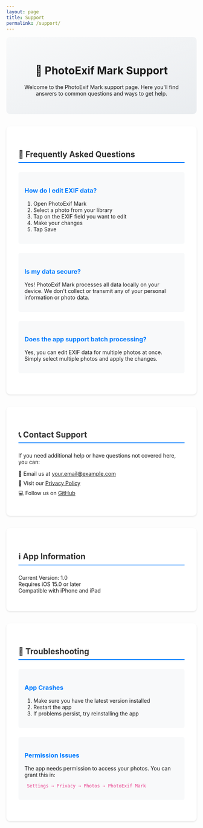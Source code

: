 ```yaml
---
layout: page
title: Support
permalink: /support/
---
```


<div class="support-header">
  <h1>📱 PhotoExif Mark Support</h1>
  <p>Welcome to the PhotoExif Mark support page. Here you'll find answers to common questions and ways to get help.</p>
</div>

<div class="support-section faq">
  <h2>💭 Frequently Asked Questions</h2>

  <div class="faq-item">
    <h3>How do I edit EXIF data?</h3>
    <ol>
      <li>Open PhotoExif Mark</li>
      <li>Select a photo from your library</li>
      <li>Tap on the EXIF field you want to edit</li>
      <li>Make your changes</li>
      <li>Tap Save</li>
    </ol>
  </div>

  <div class="faq-item">
    <h3>Is my data secure?</h3>
    <p>Yes! PhotoExif Mark processes all data locally on your device. We don't collect or transmit any of your personal information or photo data.</p>
  </div>

  <div class="faq-item">
    <h3>Does the app support batch processing?</h3>
    <p>Yes, you can edit EXIF data for multiple photos at once. Simply select multiple photos and apply the changes.</p>
  </div>
</div>

<div class="support-section contact">
  <h2>📞 Contact Support</h2>
  <p>If you need additional help or have questions not covered here, you can:</p>
  <ul>
    <li>📧 Email us at <a href="mailto:your.email@example.com">your.email@example.com</a></li>
    <li>📜 Visit our <a href="/privacy-policy/photoexif-mark">Privacy Policy</a></li>
    <li>💻 Follow us on <a href="https://github.com/hakanmelikoglu">GitHub</a></li>
  </ul>
</div>

<div class="support-section app-info">
  <h2>ℹ️ App Information</h2>
  <ul>
    <li>Current Version: 1.0</li>
    <li>Requires iOS 15.0 or later</li>
    <li>Compatible with iPhone and iPad</li>
  </ul>
</div>

<div class="support-section troubleshooting">
  <h2>🔧 Troubleshooting</h2>
  
  <div class="troubleshooting-item">
    <h3>App Crashes</h3>
    <ol>
      <li>Make sure you have the latest version installed</li>
      <li>Restart the app</li>
      <li>If problems persist, try reinstalling the app</li>
    </ol>
  </div>

  <div class="troubleshooting-item">
    <h3>Permission Issues</h3>
    <p>The app needs permission to access your photos. You can grant this in:</p>
    <p><code>Settings → Privacy → Photos → PhotoExif Mark</code></p>
  </div>
</div>

<style>
.support-header {
    text-align: center;
    padding: 2rem;
    background: linear-gradient(160deg, #f8f9fa 0%, #e9ecef 100%);
    border-radius: 10px;
    margin-bottom: 2rem;
}

.support-section {
    background: white;
    padding: 2rem;
    border-radius: 10px;
    margin-bottom: 2rem;
    box-shadow: 0 2px 4px rgba(0,0,0,0.1);
}

.faq-item, .troubleshooting-item {
    margin-bottom: 1.5rem;
    padding: 1rem;
    background: #f8f9fa;
    border-radius: 5px;
}

.faq-item h3, .troubleshooting-item h3 {
    color: #007bff;
    margin-bottom: 1rem;
}

.support-section h2 {
    color: #333;
    margin-bottom: 1.5rem;
    border-bottom: 2px solid #007bff;
    padding-bottom: 0.5rem;
}

code {
    background: #f8f9fa;
    padding: 0.2rem 0.4rem;
    border-radius: 3px;
    color: #e83e8c;
}

.contact ul {
    list-style: none;
    padding-left: 0;
}

.contact ul li {
    margin-bottom: 0.5rem;
}

.app-info ul {
    list-style: none;
    padding-left: 0;
}
</style>